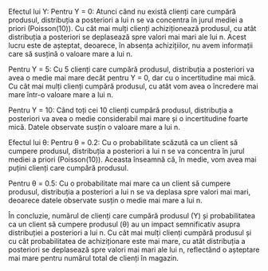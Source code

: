 Efectul lui Y:
Pentru Y = 0: Atunci când nu există clienți care cumpără produsul, distribuția a posteriori a lui n se va concentra în jurul mediei a priori (Poisson(10)). Cu cât mai mulți clienți achiziționează produsul, cu atât distribuția a posteriori se deplasează spre valori mai mari ale lui n. Acest lucru este de așteptat, deoarece, în absența achizițiilor, nu avem informații care să susțină o valoare mare a lui n.

Pentru Y = 5: Cu 5 clienți care cumpără produsul, distribuția a posteriori va avea o medie mai mare decât pentru Y = 0, dar cu o incertitudine mai mică. Cu cât mai mulți clienți cumpără produsul, cu atât vom avea o încredere mai mare într-o valoare mare a lui n.

Pentru Y = 10: Când toți cei 10 clienți cumpără produsul, distribuția a posteriori va avea o medie considerabil mai mare și o incertitudine foarte mică. Datele observate susțin o valoare mare a lui n.

Efectul lui θ:
Pentru θ = 0.2: Cu o probabilitate scăzută ca un client să cumpere produsul, distribuția a posteriori a lui n se va concentra în jurul mediei a priori (Poisson(10)). Aceasta înseamnă că, în medie, vom avea mai puțini clienți care cumpără produsul.

Pentru θ = 0.5: Cu o probabilitate mai mare ca un client să cumpere produsul, distribuția a posteriori a lui n se va deplasa spre valori mai mari, deoarece datele observate susțin o medie mai mare a lui n.

În concluzie, numărul de clienți care cumpără produsul (Y) și probabilitatea ca un client să cumpere produsul (θ) au un impact semnificativ asupra distribuției a posteriori a lui n. Cu cât mai mulți clienți cumpără produsul și cu cât probabilitatea de achiziționare este mai mare, cu atât distribuția a posteriori se deplasează spre valori mai mari ale lui n, reflectând o așteptare mai mare pentru numărul total de clienți în magazin.